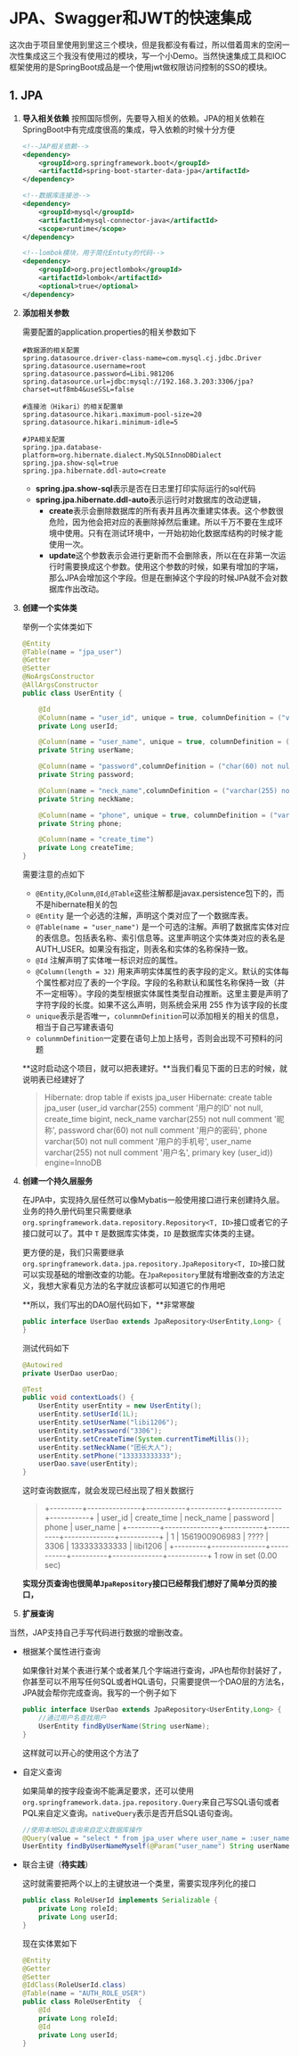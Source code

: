 # JPA、Swagger和JWT的快速集成

这次由于项目里使用到里这三个模块，但是我都没有看过，所以借着周末的空闲一次性集成这三个我没有使用过的模块，写一个小Demo。当然快速集成工具和IOC框架使用的是SpringBoot成品是一个使用jwt做权限访问控制的SSO的模块。

## 1. JPA

1. **导入相关依赖**
   按照国际惯例，先要导入相关的依赖。JPA的相关依赖在SpringBoot中有完成度很高的集成，导入依赖的时候十分方便

   ```xml
   <!--JAP相关依赖-->
   <dependency>
       <groupId>org.springframework.boot</groupId>
       <artifactId>spring-boot-starter-data-jpa</artifactId>
   </dependency>
   
   <!--数据库连接池-->
   <dependency>
       <groupId>mysql</groupId>
       <artifactId>mysql-connector-java</artifactId>
       <scope>runtime</scope>
   </dependency>
   
   <!--lombok模块，用于简化Entuty的代码-->
   <dependency>
       <groupId>org.projectlombok</groupId>
       <artifactId>lombok</artifactId>
       <optional>true</optional>
   </dependency>
   ```

2. **添加相关参数**

   需要配置的application.properties的相关参数如下

   ```properties
   #数据源的相关配置
   spring.datasource.driver-class-name=com.mysql.cj.jdbc.Driver
   spring.datasource.username=root
   spring.datasource.password=Libi.981206
   spring.datasource.url=jdbc:mysql://192.168.3.203:3306/jpa?charset=utf8mb4&useSSL=false
   
   #连接池（Hikari）的相关配置单
   spring.datasource.hikari.maximum-pool-size=20
   spring.datasource.hikari.minimum-idle=5
   
   #JPA相关配置
   spring.jpa.database-platform=org.hibernate.dialect.MySQL5InnoDBDialect
   spring.jpa.show-sql=true
   spring.jpa.hibernate.ddl-auto=create
   ```

   * **spring.jpa.show-sql**表示是否在日志里打印实际运行的sql代码
   * **spring.jpa.hibernate.ddl-auto**表示运行时对数据库的改动逻辑，
     * **create**表示会删除数据库的所有表并且再次重建实体表。这个参数很危险，因为他会把对应的表删除掉然后重建。所以千万不要在生成环境中使用。只有在测试环境中，一开始初始化数据库结构的时候才能使用一次。
     * **update**这个参数表示会进行更新而不会删除表，所以在在非第一次运行时需要换成这个参数。使用这个参数的时候，如果有增加的字端，那么JPA会增加这个字段。但是在删掉这个字段的时候JPA就不会对数据库作出改动。

3. **创建一个实体类**

   举例一个实体类如下

   ```java
   @Entity
   @Table(name = "jpa_user")
   @Getter
   @Setter
   @NoArgsConstructor
   @AllArgsConstructor
   public class UserEntity {
   
       @Id
       @Column(name = "user_id", unique = true, columnDefinition = ("varchar(255) comment '用户的ID'"))
       private Long userId;
   
       @Column(name = "user_name", unique = true, columnDefinition = ("varchar(255) not null comment '用户名'"))
       private String userName;
   
       @Column(name = "password",columnDefinition = ("char(60) not null comment '用户的密码'"))
       private String password;
   
       @Column(name = "neck_name",columnDefinition = ("varchar(255) not null comment '昵称'"))
       private String neckName;
   
       @Column(name = "phone", unique = true, columnDefinition = ("varchar(50) not null comment '用户的手机号'"))
       private String phone;
   
       @Column(name = "create_time")
       private Long createTime;
   }
   ```

   需要注意的点如下

   * `@Entity`,`@Colunm`,`@Id`,`@Table`这些注解都是javax.persistence包下的，而不是hibernate相关的包
   * `@Entity` 是一个必选的注解，声明这个类对应了一个数据库表。
   * `@Table(name = "user_name")` 是一个可选的注解。声明了数据库实体对应的表信息。包括表名称、索引信息等。这里声明这个实体类对应的表名是 AUTH_USER。如果没有指定，则表名和实体的名称保持一致。
   * `@Id` 注解声明了实体唯一标识对应的属性。
   * `@Column(length = 32)` 用来声明实体属性的表字段的定义。默认的实体每个属性都对应了表的一个字段。字段的名称默认和属性名称保持一致（并不一定相等）。字段的类型根据实体属性类型自动推断。这里主要是声明了字符字段的长度。如果不这么声明，则系统会采用 255 作为该字段的长度
   * `unique`表示是否唯一，`colunmnDefinition`可以添加相关的相关的信息，相当于自己写建表语句
   * `colunmnDefinition`一定要在语句上加上括号，否则会出现不可预料的问题

   **这时启动这个项目，就可以把表建好。**当我们看见下面的日志的时候，就说明表已经建好了

   >Hibernate: drop table if exists jpa_user
   >Hibernate: create table jpa_user (user_id varchar(255) comment '用户的ID' not null, create_time bigint, neck_name varchar(255) not null comment '昵称', password char(60) not null comment '用户的密码', phone varchar(50) not null comment '用户的手机号', user_name varchar(255) not null comment '用户名', primary key (user_id)) engine=InnoDB

4. **创建一个持久层服务**

   在JPA中，实现持久层任然可以像Mybatis一般使用接口进行来创建持久层。业务的持久册代码里只需要继承 `org.springframework.data.repository.Repository<T, ID>`接口或者它的子接口就可以了。其中 `T` 是数据库实体类，`ID` 是数据库实体类的主键。

   更方便的是，我们只需要继承 `org.springframework.data.jpa.repository.JpaRepository<T, ID>`接口就可以实现基础的增删改查的功能。在`JpaRepository`里就有增删改查的方法定义，我想大家看见方法的名字就应该都可以知道它的作用吧

   **所以，我们写出的DAO层代码如下，**非常寒酸

   ```java
   public interface UserDao extends JpaRepository<UserEntity,Long> {
   }
   ```

   测试代码如下

   ```java
   @Autowired
   private UserDao userDao;
   
   @Test
   public void contextLoads() {
       UserEntity userEntity = new UserEntity();
       userEntity.setUserId(1L);
       userEntity.setUserName("libi1206");
       userEntity.setPassword("3306");
       userEntity.setCreateTime(System.currentTimeMillis());
       userEntity.setNeckName("团长大人");
       userEntity.setPhone("133333333333");
       userDao.save(userEntity);
   }
   ```

   这时查询数据库，就会发现已经出现了相关数据行

   > +---------+---------------+-----------+----------+--------------+-----------+
   > | user_id | create_time   | neck_name | password | phone        | user_name |
   > +---------+---------------+-----------+----------+--------------+-----------+
   > | 1       | 1561900906983 | ????      | 3306     | 133333333333 | libi1206  |
   > +---------+---------------+-----------+----------+--------------+-----------+
   > 1 row in set (0.00 sec)

   **实现分页查询也很简单`JpaRepository`接口已经帮我们想好了简单分页的接口，**

   



4. **扩展查询**

当然，JAP支持自己手写代码进行数据的增删改查。

* 根据某个属性进行查询

  如果像针对某个表进行某个或者某几个字端进行查询，JPA也帮你封装好了，你甚至可以不用写任何SQL或者HQL语句，只需要提供一个DAO层的方法名，JPA就会帮你完成查询。我写的一个例子如下

  ```java
  public interface UserDao extends JpaRepository<UserEntity,Long> {
      //通过用户名查找用户
      UserEntity findByUserName(String userName);
  }
  ```

  这样就可以开心的使用这个方法了

* 自定义查询

  如果简单的按字段查询不能满足要求，还可以使用`org.springframework.data.jpa.repository.Query`来自己写SQL语句或者PQL来自定义查询。`nativeQuery`表示是否开启SQL语句查询。

  ```java
  //使用本地SQL查询来自定义数据库操作
  @Query(value = "select * from jpa_user where user_name = :user_name", nativeQuery = true)
  UserEntity findByUserNameMyself(@Param("user_name") String userName);
  ```

* 联合主键（**待实践**）

  这时就需要把两个以上的主键放进一个类里，需要实现序列化的接口

  ```Java
  public class RoleUserId implements Serializable {
      private Long roleId;
      private Long userId;
  }
  ```

  现在实体累如下

  ```java
  @Entity
  @Getter
  @Setter
  @IdClass(RoleUserId.class)
  @Table(name = "AUTH_ROLE_USER")
  public class RoleUserEntity  {
      @Id
      private Long roleId;
      @Id
      private Long userId;
  }
  ```